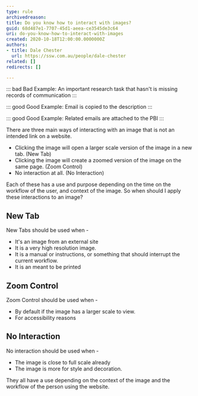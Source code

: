 ```yaml
---
type: rule
archivedreason: 
title: Do you know how to interact with images?
guid: 68d487e1-7707-45d1-aeea-ce3545de3c64
uri: do-you-know-how-to-interact-with-images
created: 2020-10-18T12:00:00.0000000Z
authors:
- title: Dale Chester
  url: https://ssw.com.au/people/dale-chester
related: []
redirects: []

---
```

::: bad
Bad Example: An important research task that hasn't is missing records of communication
:::

::: good
Good Example: Email is copied to the description
:::

::: good
Good Example: Related emails are attached to the PBI
:::


There are three main ways of interacting with an image that is not an intended link on a website. 

* Clicking the image will open a larger scale version of the image in a new tab. (New Tab)
* Clicking the image will create a zoomed version of the image on the same page. (Zoom Control)
* No interaction at all. (No Interaction)

Each of these has a use and purpose depending on the time on the workflow of the user, and context of the image.  So when should I apply these interactions to an image?

## New Tab
New Tabs should be used when -
* It's an image from an external site
* It is a very high resolution image.
* It is a manual or instructions, or something that should interrupt the current workflow.
* It is an meant to be printed

## Zoom Control
Zoom Control should be used when -
* By default if the image has a larger scale to view.
* For accessibility reasons

## No Interaction
No interaction should be used when -
* The image is close to full scale already
* The image is more for style and decoration.






They all have a use depending on the context of the image and the workflow of the person using the website.
